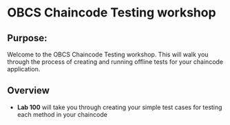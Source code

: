# OBCS Chaincode Testing workshop

## Purpose:
Welcome to the OBCS Chaincode Testing workshop. This will walk you through the process of creating and running offline tests for your chaincode application.

## Overview
- <b>Lab 100</b> will take you through creating your simple test cases for testing each method in your chaincode
